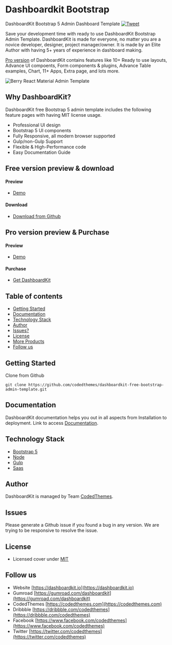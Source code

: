 # Dashboardkit Bootstrap
DashboardKit Bootstrap 5 Admin Dashboard Template [![Tweet](https://img.shields.io/twitter/url/http/shields.io.svg?style=social)](https://twitter.com/intent/tweet?text=Get%20DashboardKit%20Bootstrap%205%20Admin%20Template&url=https://dashboardkit.io&via=codedthemes&hashtags=bootstrap,webdev,developers)

Save your development time with ready to use DashboardKit Bootstrap Admin Template. DashboardKit is made for everyone, no matter you are a novice developer, designer, project manager/owner. It is made by an Elite Author with having 5+ years of experience in dashboard making.

[Pro version](https://dashboardkit.io) of DashboardKit contains features like 10+ Ready to use layouts, Advance UI compoents, Form components & plugins, Advance Table examples, Chart, 11+ Apps, Extra page, and lots more.

![Berry React Material Admin Template](https://dashboardkit.io/adv-banner/git-main.gif)

## Why DashboardKit?

DashboardKit free Bootstrap 5 admin template includes the following feature pages with having MIT license usage.

 * Professional UI design
 * Bootstrap 5 UI components
 * Fully Responsive, all modern browser supported
 * Gulp/non-Gulp Support
 * Flexible & High-Performance code
 * Easy Documentation Guide

## Free version preview & download
#### Preview

 - [Demo](https://dashboardkit.io/free-dashboardkit/index.html)

#### Download

 - [Download from Github](https://github.com/codedthemes/dashboardkit-free-bootstrap-admin-template)
 
## Pro version preview & Purchase
#### Preview

 - [Demo](https://dashboardkit.io)

#### Purchase

 - [Get DashboardKit](https://gumroad.com/l/dashboardkit)

## Table of contents

 * [Getting Started](#getting-started)
 * [Documentation](#documentation)
 * [Technology Stack](#technology-stack)
 * [Author](#author)
 * [Issues?](#issues)
 * [License](#license)
 * [More Products](#more-free-react-material-admin-templates)
 * [Follow us](#follow-us)
 
## Getting Started

Clone from Github 
```
git clone https://github.com/codedthemes/dashboardkit-free-bootstrap-admin-template.git
```

## Documentation

DashboardKit documentation helps you out in all aspects from Installation to deployment. Link to access [Documentation](https://dashboardkit.io/bootstrap/docs/).

## Technology Stack

 - [Bootstrap 5](https://getbootstrap.com/)
 - [Node](https://nodejs.org/)
 - [Gulp](https://gulpjs.com/)
 - [Saas](https://sass-lang.com/)

## Author

DashboardKit is managed by Team [CodedThemes](https://codedthemes.com).

## Issues

Please generate a Github issue if you found a bug in any version. We are trying to be responsive to resolve the issue.

## License

 - Licensed cover under [MIT](https://github.com/codedthemes/dashboardkit-free-bootstrap-admin-template/blob/main/LICENSE)
 
## Follow us
 - Website [https://dashboardkit.io](https://dashboardkit.io)
 - Gumroad [https://gumroad.com/dashboardkit](https://gumroad.com/dashboardkit)
 - CodedThemes [https://codedthemes.com](https://codedthemes.com)
 - Dribbble [https://dribbble.com/codedthemes](https://dribbble.com/codedthemes)
 - Facebook [https://www.facebook.com/codedthemes](https://www.facebook.com/codedthemes)
 - Twitter [https://twitter.com/codedthemes](https://twitter.com/codedthemes)
